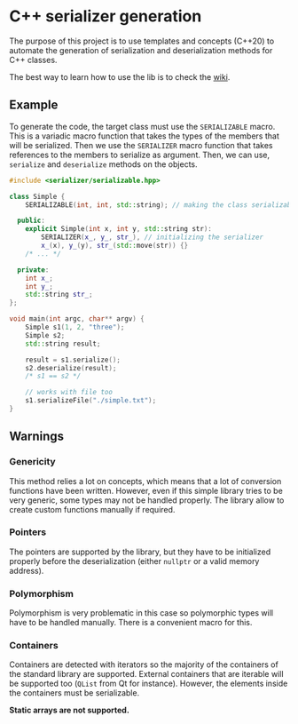 # C++ serializer generation

The purpose of this project is to use templates and concepts (C++20) to
automate the generation of serialization and deserialization methods for C++
classes.

The best way to learn how to use the lib is to check the [wiki](https://github.com/drfailer/serializer-cpp/wiki).

## Example

To generate the code, the target class must use the `SERIALIZABLE` macro. This is a
variadic macro function that takes the types of the members that will be
serialized. Then we use the `SERIALIZER` macro function that takes references to the
members to serialize as argument. Then, we can use, `serialize` and `deserialize`
methods on the objects.

```cpp
#include <serializer/serializable.hpp>

class Simple {
    SERIALIZABLE(int, int, std::string); // making the class serializable

  public:
    explicit Simple(int x, int y, std::string str):
        SERIALIZER(x_, y_, str_), // initializing the serializer
        x_(x), y_(y), str_(std::move(str)) {}
    /* ... */

  private:
    int x_;
    int y_;
    std::string str_;
};

void main(int argc, char** argv) {
    Simple s1(1, 2, "three");
    Simple s2;
    std::string result;

    result = s1.serialize();
    s2.deserialize(result);
    /* s1 == s2 */

    // works with file too
    s1.serializeFile("./simple.txt");
}
```

## Warnings

### Genericity

This method relies a lot on concepts, which means that a lot of conversion
functions have been written. However, even if this simple library tries to be
very generic, some types may not be handled properly. The library allow to
create custom functions manually if required.

### Pointers

The pointers are supported by the library, but they have to be initialized
properly before the deserialization (either `nullptr` or a valid memory address).

### Polymorphism

Polymorphism is very problematic in this case so polymorphic types will have to
be handled manually. There is a convenient macro for this.

### Containers

Containers are detected with iterators so the majority of the containers of the
standard library are supported. External containers that are iterable will be
supported too (`QList` from Qt for instance). However, the elements inside the
containers must be serializable.

**Static arrays are not supported.**
